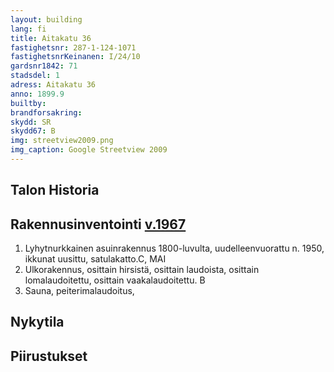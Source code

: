 ```yaml
---
layout: building
lang: fi
title: Aitakatu 36
fastighetsnr: 287-1-124-1071
fastighetsnrKeinanen: I/24/10
gardsnr1842: 71
stadsdel: 1
adress: Aitakatu 36
anno: 1899.9
builtby:
brandforsakring:
skydd: SR
skydd67: B
img: streetview2009.png
img_caption: Google Streetview 2009
---
```

## Talon Historia


## Rakennusinventointi <a href="/sources/keinanen_karki.pdf">v.1967</a>
1. Lyhytnurkkainen asuinrakennus 1800-luvulta, uudelleenvuorattu n. 1950, ikkunat uusittu, satulakatto.C, MAI
2. Ulkorakennus, osittain hirsistä, osittain laudoista, osittain lomalaudoitettu, osittain vaakalaudoitettu. B
3. Sauna, peiterimalaudoitus,


## Nykytila


## Piirustukset
